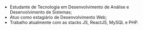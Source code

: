 - Estudante de Tecnologia em Desenvolvimento de Análise e Desenvolvimento de Sistemas;
- Atuo como estagiário de Desenvolvimento Web;
- Trabalho atualmente com as stacks JS, ReactJS, MySQL e PHP.


<!---
T-pl/T-pl is a ✨ special ✨ repository because its `README.md` (this file) appears on your GitHub profile.
You can click the Preview link to take a look at your changes.
--->
